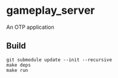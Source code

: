 gameplay_server
=====

An OTP application

Build
-----

    git submodule update --init --recursive
    make deps
    make run


